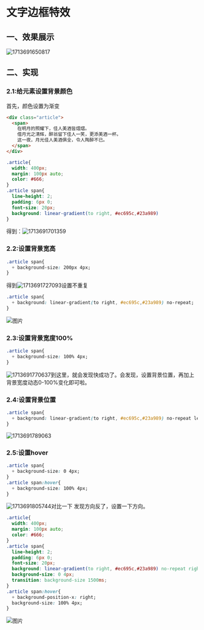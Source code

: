 # 文字边框特效

## 一、效果展示

![1713691650817](C:\Users\Administrator\AppData\Roaming\Typora\typora-user-images\1713691650817.png)

## 二、实现

### 2.1:给元素设置背景颜色

首先，颜色设置为渐变

```html
<div class="article">
  <span>
    在明月的照耀下，佳人美酒皆熠熠。
    借月光之清辉，醉翁留下佳人一笑，更添美酒一杯。
    这一夜，月光佳人美酒俱全，令人陶醉不已。
  </span>
</div>
```

```css
.article{
  width: 400px;
  margin: 100px auto;
  color: #666;
}
.article span{
  line-height: 2;
  padding: 6px 0;
  font-size: 20px;
  background: linear-gradient(to right, #ec695c,#23a989)
}
```

得到：![1713691701359](C:\Users\Administrator\AppData\Roaming\Typora\typora-user-images\1713691701359.png)

### 2.2:设置背景宽高

```css
.article span{
  + background-size: 200px 4px;
}
```

得到![1713691727093](C:\Users\Administrator\AppData\Roaming\Typora\typora-user-images\1713691727093.png)设置不重复

```css
.article span{
  + background: linear-gradient(to right, #ec695c,#23a989) no-repeat;
}
```

![图片](C:\Users\Administrator\AppData\Roaming\Typora\typora-user-images\1713691747711.png)

### 2.3:设置背景宽度100%

```css
.article span{
  + background-size: 100% 4px;
}
```

![1713691770637](C:\Users\Administrator\AppData\Roaming\Typora\typora-user-images\1713691770637.png)到这里，就会发现快成功了。会发现，设置背景位置，再加上背景宽度动态0-100%变化即可啦。

### 2.4:设置背景位置

```css
.article span{
  + background: linear-gradient(to right, #ec695c,#23a989) no-repeat left bottom;
}
```

![1713691789063](C:\Users\Administrator\AppData\Roaming\Typora\typora-user-images\1713691789063.png)

### 2.5:设置hover

```css
.article span{
  + background-size: 0 4px;
}
.article span:hover{
  + background-size: 100% 4px;
}
```

![1713691805744](C:\Users\Administrator\AppData\Roaming\Typora\typora-user-images\1713691805744.png)对比一下 发现方向反了，设置一下方向。

```css
.article{
  width: 400px;
  margin: 100px auto;
  color: #666;
}
.article span{
  line-height: 2;
  padding: 6px 0;
  font-size: 20px;
  background: linear-gradient(to right, #ec695c,#23a989) no-repeat right bottom;
  background-size: 0 4px;
  transition: background-size 1500ms;
}
.article span:hover{
  + background-position-x: right;
  background-size: 100% 4px;
}
```



![图片](https://mmbiz.qpic.cn/mmbiz_gif/cpSznF2QcYNR4tB9lw2TyoucpYDxWsIkYxjbTOm7Q98nk0CawawnpOiapsSLkZXr46nEfae86AusgKQL1ib7aDwA/640?wx_fmt=gif&tp=wxpic&wxfrom=5&wx_lazy=1)

